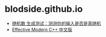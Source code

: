 # blodside.github.io

- [随机数 生成测试：测测你的输入是否是真随机](https://blodside.github.io/)
- [Effective Modern C++ 中文版](https://blodside.github.io/Effective-Modern-CPP-zh/)

